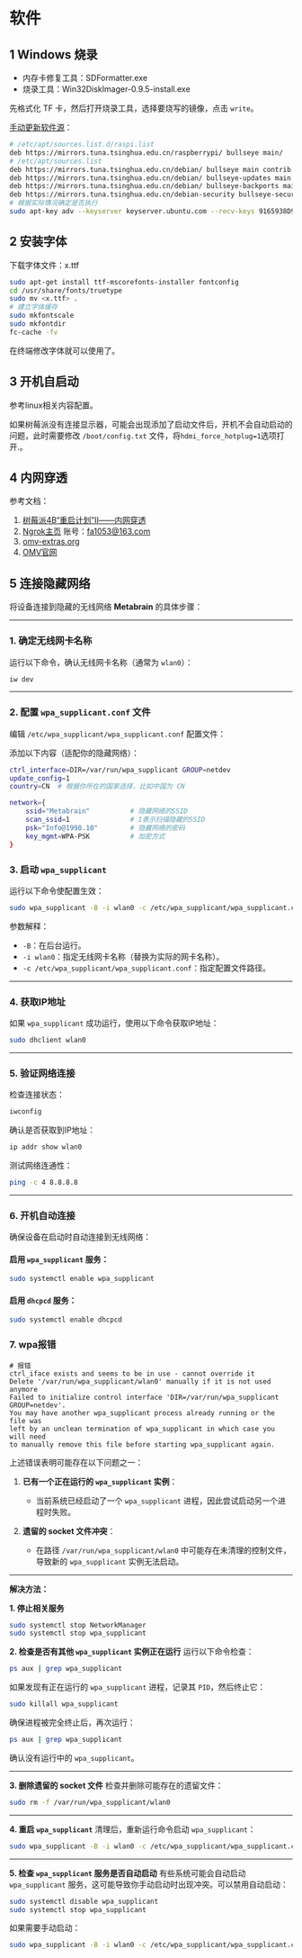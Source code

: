 # 软件
## 1 Windows 烧录
- 内存卡修复工具：SDFormatter.exe
- 烧录工具：Win32DiskImager-0.9.5-install.exe

先格式化 TF 卡，然后打开烧录工具，选择要烧写的镜像，点击 `write`。

[手动更新软件源](https://mirrors.tuna.tsinghua.edu.cn/help/raspberrypi/)：

```bash
# /etc/apt/sources.list.d/raspi.list
deb https://mirrors.tuna.tsinghua.edu.cn/raspberrypi/ bullseye main/
# /etc/apt/sources.list
deb https://mirrors.tuna.tsinghua.edu.cn/debian/ bullseye main contrib non-free
deb https://mirrors.tuna.tsinghua.edu.cn/debian/ bullseye-updates main contrib non-free
deb https://mirrors.tuna.tsinghua.edu.cn/debian/ bullseye-backports main contrib non-free
deb https://mirrors.tuna.tsinghua.edu.cn/debian-security bullseye-security main contrib non-free
# 根据实际情况确定是否执行
sudo apt-key adv --keyserver keyserver.ubuntu.com --recv-keys 9165938D90FDDD2E
```

## 2 安装字体

下载字体文件：x.ttf

```bash
sudo apt-get install ttf-mscorefonts-installer fontconfig
cd /usr/share/fonts/truetype
sudo mv <x.ttf> .
# 建立字体缓存
sudo mkfontscale
sudo mkfontdir
fc-cache -fv
```

在终端修改字体就可以使用了。

## 3 开机自启动

参考linux相关内容配置。

如果树莓派没有连接显示器，可能会出现添加了启动文件后，开机不会自动启动的问题，此时需要修改 `/boot/config.txt` 文件，将`hdmi_force_hotplug=1`选项打开.。

## 4 内网穿透

参考文档：

1. [树莓派4B“重启计划”Ⅱ——内网穿透](https://juejin.cn/post/7025219123135119368)
2. [Ngrok主页](https://www.ngrok.cc/user.html) 账号：fa1053@163.com
3. [omv-extras.org](https://wiki.omv-extras.org/doku.php?id=start)
4. [OMV官网](https://forum.openmediavault.org/wsc/)

## 5 连接隐藏网络

将设备连接到隐藏的无线网络 **Metabrain** 的具体步骤：

---

### **1. 确定无线网卡名称**
运行以下命令，确认无线网卡名称（通常为 `wlan0`）：

```bash
iw dev
```

---

### **2. 配置 `wpa_supplicant.conf` 文件**
编辑 `/etc/wpa_supplicant/wpa_supplicant.conf` 配置文件：

添加以下内容（适配你的隐藏网络）：

```bash
ctrl_interface=DIR=/var/run/wpa_supplicant GROUP=netdev
update_config=1
country=CN  # 根据你所在的国家选择，比如中国为 CN

network={
    ssid="Metabrain"          # 隐藏网络的SSID
    scan_ssid=1               # 1表示扫描隐藏的SSID
    psk="Info@1998.10"        # 隐藏网络的密码
    key_mgmt=WPA-PSK          # 加密方式
}
```

### **3. 启动 `wpa_supplicant`**
运行以下命令使配置生效：

```bash
sudo wpa_supplicant -B -i wlan0 -c /etc/wpa_supplicant/wpa_supplicant.conf
```

参数解释：
- `-B`：在后台运行。
- `-i wlan0`：指定无线网卡名称（替换为实际的网卡名称）。
- `-c /etc/wpa_supplicant/wpa_supplicant.conf`：指定配置文件路径。

---

### **4. 获取IP地址**
如果 `wpa_supplicant` 成功运行，使用以下命令获取IP地址：

```bash
sudo dhclient wlan0
```

---

### **5. 验证网络连接**
检查连接状态：

```bash
iwconfig
```

确认是否获取到IP地址：

```bash
ip addr show wlan0
```

测试网络连通性：

```bash
ping -c 4 8.8.8.8
```

---

### **6. 开机自动连接**
确保设备在启动时自动连接到无线网络：

#### 启用 `wpa_supplicant` 服务：
```bash
sudo systemctl enable wpa_supplicant
```

#### 启用 `dhcpcd` 服务：
```bash
sudo systemctl enable dhcpcd
```

### **7. wpa报错**

```shell
# 报错
ctrl_iface exists and seems to be in use - cannot override it
Delete '/var/run/wpa_supplicant/wlan0' manually if it is not used anymore
Failed to initialize control interface 'DIR=/var/run/wpa_supplicant GROUP=netdev'.
You may have another wpa_supplicant process already running or the file was
left by an unclean termination of wpa_supplicant in which case you will need
to manually remove this file before starting wpa_supplicant again.
```

上述错误表明可能存在以下问题之一：

1. **已有一个正在运行的 `wpa_supplicant` 实例**：
   - 当前系统已经启动了一个 `wpa_supplicant` 进程，因此尝试启动另一个进程时失败。

2. **遗留的 socket 文件冲突**：
   - 在路径 `/var/run/wpa_supplicant/wlan0` 中可能存在未清理的控制文件，导致新的 `wpa_supplicant` 实例无法启动。

---

**解决方法：**

**1. 停止相关服务**

```bash
sudo systemctl stop NetworkManager
sudo systemctl stop wpa_supplicant
```

**2. 检查是否有其他 `wpa_supplicant` 实例正在运行**
运行以下命令检查：

```bash
ps aux | grep wpa_supplicant
```

如果发现有正在运行的 `wpa_supplicant` 进程，记录其 `PID`，然后终止它：

```bash
sudo killall wpa_supplicant
```

确保进程被完全终止后，再次运行：

```bash
ps aux | grep wpa_supplicant
```

确认没有运行中的 `wpa_supplicant`。

---

**3. 删除遗留的 socket 文件**
检查并删除可能存在的遗留文件：

```bash
sudo rm -f /var/run/wpa_supplicant/wlan0
```

---

**4. 重启 `wpa_supplicant`**
清理后，重新运行命令启动 `wpa_supplicant`：

```bash
sudo wpa_supplicant -B -i wlan0 -c /etc/wpa_supplicant/wpa_supplicant.conf
```

---

**5. 检查 `wpa_supplicant` 服务是否自动启动**
有些系统可能会自动启动 `wpa_supplicant` 服务，这可能导致你手动启动时出现冲突。可以禁用自动启动：

```bash
sudo systemctl disable wpa_supplicant
sudo systemctl stop wpa_supplicant
```

如果需要手动启动：

```bash
sudo wpa_supplicant -B -i wlan0 -c /etc/wpa_supplicant/wpa_supplicant.conf
```
